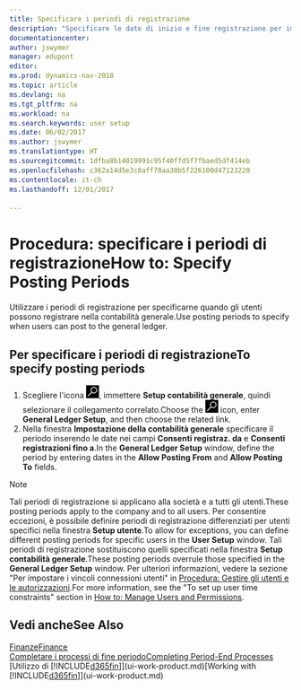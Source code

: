 ```yaml
---
title: Specificare i periodi di registrazione
description: "Specificare le date di inizio e fine registrazione per impostare quando gli utenti possono registrare nella contabilità generale."
documentationcenter: 
author: jswymer
manager: edupont
editor: 
ms.prod: dynamics-nav-2018
ms.topic: article
ms.devlang: na
ms.tgt_pltfrm: na
ms.workload: na
ms.search.keywords: user setup
ms.date: 06/02/2017
ms.author: jswymer
ms.translationtype: HT
ms.sourcegitcommit: 1dfba8b14019991c95f40ffd5f7fbaed5df414eb
ms.openlocfilehash: c362a14d5e3c8aff78aa30b5f226100d47123220
ms.contentlocale: it-ch
ms.lasthandoff: 12/01/2017

---
```

# <a name="how-to-specify-posting-periods"></a><span data-ttu-id="61cd0-103">Procedura: specificare i periodi di registrazione</span><span class="sxs-lookup"><span data-stu-id="61cd0-103">How to: Specify Posting Periods</span></span>
<span data-ttu-id="61cd0-104">Utilizzare i periodi di registrazione per specificarne quando gli utenti possono registrare nella contabilità generale.</span><span class="sxs-lookup"><span data-stu-id="61cd0-104">Use posting periods to specify when users can post to the general ledger.</span></span>  

## <a name="to-specify-posting-periods"></a><span data-ttu-id="61cd0-105">Per specificare i periodi di registrazione</span><span class="sxs-lookup"><span data-stu-id="61cd0-105">To specify posting periods</span></span>
1. <span data-ttu-id="61cd0-106">Scegliere l'icona ![Cerca pagina o report](media/ui-search/search_small.png "Cerca pagina o report"), immettere **Setup contabilità generale**, quindi selezionare il collegamento correlato.</span><span class="sxs-lookup"><span data-stu-id="61cd0-106">Choose the ![Search for Page or Report](media/ui-search/search_small.png "Search for Page or Report icon") icon, enter **General Ledger Setup**, and then choose the related link.</span></span>  
2. <span data-ttu-id="61cd0-107">Nella finestra **Impostazione della contabilità generale** specificare il periodo inserendo le date nei campi **Consenti registraz. da** e **Consenti registrazioni fino a**.</span><span class="sxs-lookup"><span data-stu-id="61cd0-107">In the **General Ledger Setup** window, define the period by entering dates in the **Allow Posting From** and **Allow Posting To** fields.</span></span>  

> [!NOTE]  
>   <span data-ttu-id="61cd0-108">Tali periodi di registrazione si applicano alla società e a tutti gli utenti.</span><span class="sxs-lookup"><span data-stu-id="61cd0-108">These posting periods apply to the company and to all users.</span></span> <span data-ttu-id="61cd0-109">Per consentire eccezioni, è possibile definire periodi di registrazione differenziati per utenti specifici nella finestra **Setup utente**.</span><span class="sxs-lookup"><span data-stu-id="61cd0-109">To allow for exceptions, you can define different posting periods for specific users in the **User Setup** window.</span></span> <span data-ttu-id="61cd0-110">Tali periodi di registrazione sostituiscono quelli specificati nella finestra **Setup contabilità generale**.</span><span class="sxs-lookup"><span data-stu-id="61cd0-110">These posting periods overrule those specified in the **General Ledger Setup** window.</span></span> <span data-ttu-id="61cd0-111">Per ulteriori informazioni, vedere la sezione "Per impostare i vincoli connessioni utenti" in [Procedura: Gestire gli utenti e le autorizzazioni](ui-how-users-permissions.md).</span><span class="sxs-lookup"><span data-stu-id="61cd0-111">For more information, see the "To set up user time constraints" section in [How to: Manage Users and Permissions](ui-how-users-permissions.md).</span></span>

## <a name="see-also"></a><span data-ttu-id="61cd0-112">Vedi anche</span><span class="sxs-lookup"><span data-stu-id="61cd0-112">See Also</span></span>
[<span data-ttu-id="61cd0-113">Finanze</span><span class="sxs-lookup"><span data-stu-id="61cd0-113">Finance</span></span>](finance.md)  
[<span data-ttu-id="61cd0-114">Completare i processi di fine periodo</span><span class="sxs-lookup"><span data-stu-id="61cd0-114">Completing Period-End Processes</span></span>](year-how-complete-period-end-processes.md)  
<span data-ttu-id="61cd0-115">[Utilizzo di [!INCLUDE[d365fin](includes/d365fin_md.md)]](ui-work-product.md)</span><span class="sxs-lookup"><span data-stu-id="61cd0-115">[Working with [!INCLUDE[d365fin](includes/d365fin_md.md)]](ui-work-product.md)</span></span>

